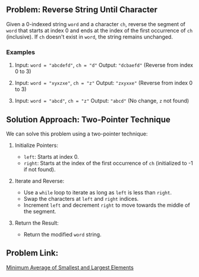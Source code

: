 ## Problem: Reverse String Until Character

Given a 0-indexed string `word` and a character `ch`, reverse the segment of `word` that starts at index 0 and ends at the index of the first occurrence of `ch` (inclusive). If `ch` doesn't exist in `word`, the string remains unchanged.

### Examples

1. Input: `word = "abcdefd"`, `ch = "d"`
   Output: `"dcbaefd"` (Reverse from index 0 to 3)

2. Input: `word = "xyxzxe"`, `ch = "z"`
   Output: `"zxyxxe"` (Reverse from index 0 to 3)

3. Input: `word = "abcd"`, `ch = "z"`
   Output: `"abcd"` (No change, `z` not found)

## Solution Approach: Two-Pointer Technique

We can solve this problem using a two-pointer technique:

1. Initialize Pointers:
   - `left`: Starts at index 0.
   - `right`: Starts at the index of the first occurrence of `ch` (initialized to -1 if not found).

2. Iterate and Reverse:
   - Use a `while` loop to iterate as long as `left` is less than `right`.
   - Swap the characters at `left` and `right` indices.
   - Increment `left` and decrement `right` to move towards the middle of the segment.

3. Return the Result:
   - Return the modified `word` string.

## Problem Link:
[Minimum Average of Smallest and Largest Elements](https://leetcode.com/problems/minimum-average-of-smallest-and-largest-elements/description/)